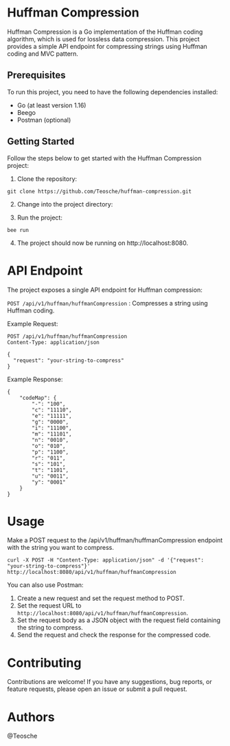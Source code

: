# Huffman Compression

Huffman Compression is a Go implementation of the Huffman coding algorithm, which is used for lossless data compression. This project provides a simple API endpoint for compressing strings using Huffman coding and MVC pattern.

## Prerequisites

To run this project, you need to have the following dependencies installed:

- Go (at least version 1.16)
- Beego
- Postman (optional)

## Getting Started

Follow the steps below to get started with the Huffman Compression project:

1. Clone the repository:
  ```
 git clone https://github.com/Teosche/huffman-compression.git
  ```
   
2. Change into the project directory:

3. Run the project:

  ```
  bee run
  ```

4. The project should now be running on http://localhost:8080.

# API Endpoint

The project exposes a single API endpoint for Huffman compression:

`POST /api/v1/huffman/huffmanCompression` : Compresses a string using Huffman coding.

Example Request:

```
POST /api/v1/huffman/huffmanCompression
Content-Type: application/json

{
  "request": "your-string-to-compress"
}

```

Example Response:

```
{
    "codeMap": {
        "-": "100",
        "c": "11110",
        "e": "11111",
        "g": "0000",
        "i": "11100",
        "m": "11101",
        "n": "0010",
        "o": "010",
        "p": "1100",
        "r": "011",
        "s": "101",
        "t": "1101",
        "u": "0011",
        "y": "0001"
    }
}
```

# Usage

Make a POST request to the /api/v1/huffman/huffmanCompression endpoint with the string you want to compress.

```
curl -X POST -H "Content-Type: application/json" -d '{"request": "your-string-to-compress"}' http://localhost:8080/api/v1/huffman/huffmanCompression
```

You can also use Postman:

1. Create a new request and set the request method to POST.
2. Set the request URL to `http://localhost:8080/api/v1/huffman/huffmanCompression`.
3. Set the request body as a JSON object with the request field containing the string to compress.
4. Send the request and check the response for the compressed code.

# Contributing

Contributions are welcome! If you have any suggestions, bug reports, or feature requests, please open an issue or submit a pull request.

# Authors
@Teosche
